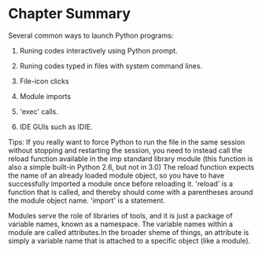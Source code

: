  # Chapter Summary
 Several common ways to launch Python programs:
 
 1. Runing codes interactively using Python prompt.
 
 2. Runing codes typed in files with system command lines.
 
 3. File-icon clicks
 
 4. Module imports
 
 5. 'exec' calls.
 
 6. IDE GUIs such as IDIE.
 
 Tips: If you really want to force Python to run the file in the same session without stopping and restarting the session, you need to instead call the reload function available in the imp standard library module (this function is also a simple built-in Python 2.6, but not in 3.0)
 The reload function expects the name of an already loaded module object, so you have to have successfully imported a module once before reloading it.
 'reload' is a function that is called, and thereby should come with a parentheses around the module object name. 'import' is a statement. 
 
Modules serve the role of libraries of tools, and it is just a package of variable names, known as a namespace. The variable names within a module are called attributes.In the broader sheme of things, an attribute is simply a variable name that is attached to a specific object (like a module).
 
 
 
 
